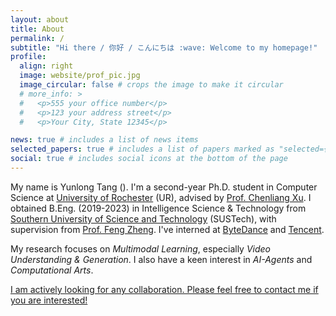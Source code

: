 ```yaml
---
layout: about
title: About
permalink: /
subtitle: "Hi there / 你好 / こんにちは :wave: Welcome to my homepage!"
profile:
  align: right
  image: website/prof_pic.jpg
  image_circular: false # crops the image to make it circular
  # more_info: >
  #   <p>555 your office number</p>
  #   <p>123 your address street</p>
  #   <p>Your City, State 12345</p>

news: true # includes a list of news items
selected_papers: true # includes a list of papers marked as "selected={true}"
social: true # includes social icons at the bottom of the page
---
```


My name is Yunlong Tang (<a id="about-me" href='https://translate.google.com/?sl=auto&tl=en&text=%E5%94%90%E4%BA%91%E9%BE%99'><i class="fa fa-volume-up" aria-hidden="true" style="font-size:12px;"></i></a>). I'm a second-year Ph.D. student in Computer Science at [University of Rochester](https://www.rochester.edu/) (UR), advised by [Prof. Chenliang Xu](https://www.cs.rochester.edu/~cxu22/index.html). I obtained B.Eng. (2019-2023) in Intelligence Science & Technology from [Southern University of Science and Technology](https://www.sustech.edu.cn/en/) (SUSTech), with supervision from [Prof. Feng Zheng](https://scholar.google.com/citations?user=PcmyXHMAAAAJ). I've interned at [ByteDance](https://www.bytedance.com/en/) and [Tencent](https://www.tencent.com/).

My research focuses on _Multimodal Learning_, especially _Video Understanding & Generation_. I also have a keen interest in _AI-Agents_ and _Computational Arts_.

<a href="cv">I am actively looking for any collaboration. Please feel free to contact me if you are interested!</a>
